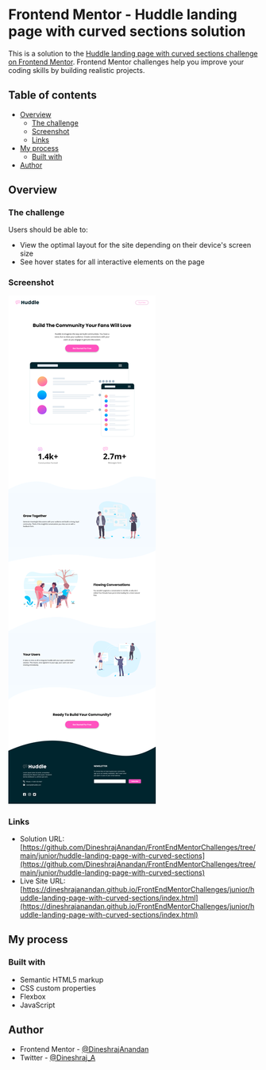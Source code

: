# Frontend Mentor - Huddle landing page with curved sections solution

This is a solution to the [Huddle landing page with curved sections challenge on Frontend Mentor](https://www.frontendmentor.io/challenges/huddle-landing-page-with-curved-sections-5ca5ecd01e82137ec91a50f2). Frontend Mentor challenges help you improve your coding skills by building realistic projects. 

## Table of contents

- [Overview](#overview)
  - [The challenge](#the-challenge)
  - [Screenshot](#screenshot)
  - [Links](#links)
- [My process](#my-process)
  - [Built with](#built-with)
- [Author](#author)

## Overview

### The challenge

Users should be able to:

- View the optimal layout for the site depending on their device's screen size
- See hover states for all interactive elements on the page

### Screenshot

![](./screenshot.png)

### Links

- Solution URL: [https://github.com/DineshrajAnandan/FrontEndMentorChallenges/tree/main/junior/huddle-landing-page-with-curved-sections](https://github.com/DineshrajAnandan/FrontEndMentorChallenges/tree/main/junior/huddle-landing-page-with-curved-sections)
- Live Site URL: [https://dineshrajanandan.github.io/FrontEndMentorChallenges/junior/huddle-landing-page-with-curved-sections/index.html](https://dineshrajanandan.github.io/FrontEndMentorChallenges/junior/huddle-landing-page-with-curved-sections/index.html)

## My process

### Built with

- Semantic HTML5 markup
- CSS custom properties
- Flexbox
- JavaScript

## Author

- Frontend Mentor - [@DineshrajAnandan](https://www.frontendmentor.io/profile/DineshrajAnandan)
- Twitter - [@Dineshraj_A](https://www.twitter.com/Dineshraj_A)
